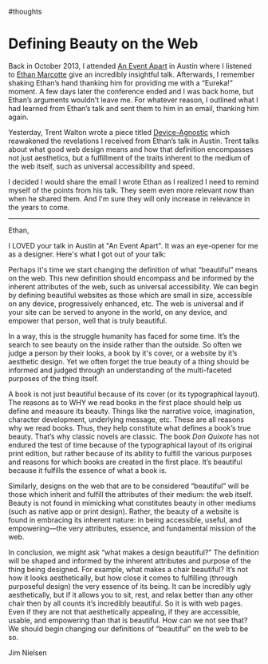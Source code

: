 #thoughts

# Defining Beauty on the Web

Back in October 2013, I attended [An Event Apart](http://aneventapart.com/) in Austin where I listened to [Ethan Marcotte](https://twitter.com/beep) give an incredibly insightful talk. Afterwards, I remember shaking Ethan’s hand thanking him for providing me with a “Eureka!” moment. A few days later the conference ended and I was back home, but Ethan’s arguments wouldn’t leave me. For whatever reason, I outlined what I had learned from Ethan’s talk and sent them to him in an email, thanking him again.

Yesterday, Trent Walton wrote a piece titled [Device-Agnostic](http://trentwalton.com/2014/03/10/device-agnostic/) which reawakened the revelations I received from Ethan’s talk in Austin. Trent talks about what good web design means and how that definition encompasses not just aesthetics, but a fulfillment of the traits inherent to the medium of the web itself, such as universal accessibility and speed.

I decided I would share the email I wrote Ethan as I realized I need to remind myself of the points from his talk. They seem even more relevant now than when he shared them. And I'm sure they will only increase in relevance in the years to come.

- - -

Ethan,

I LOVED your talk in Austin at "An Event Apart". It was an eye-opener for me as a designer. Here's what I got out of your talk:

Perhaps it's time we start changing the definition of what “beautiful” means on the web. This new definition should encompass and be informed by the inherent attributes of the web, such as universal accessibility. We can begin by defining beautiful websites as those which are small in size, accessible on any device, progressively enhanced, etc. The web is universal and if your site can be served to anyone in the world, on any device, and empower that person, well that is truly beautiful.

In a way, this is the struggle humanity has faced for some time. It’s the search to see beauty on the inside rather than the outside. So often we judge a person by their looks, a book by it's cover, or a website by it’s aesthetic design. Yet we often forget the true beauty of a thing should be informed and judged through an understanding of the multi-faceted purposes of the thing itself.

A book is not just beautiful because of its cover (or its typographical layout). The reasons as to WHY we read books in the first place should help us define and measure its beauty. Things like the narrative voice, imagination, character development, underlying message, etc. These are all reasons why we read books. Thus, they help constitute what defines a book’s true beauty. That’s why classic novels are classic. The book *Don Quixote* has not endured the test of time because of the typographical layout of its original print edition, but rather because of its ability to fulfill the various purposes and reasons for which books are created in the first place. It’s beautiful because it fulfills the essence of what a book is.

Similarly, designs on the web that are to be considered “beautiful” will be those which inherit and fulfill the attributes of their medium: the web itself. Beauty is not found in mimicking what constitutes beauty in other mediums (such as native app or print design). Rather, the beauty of a website is found in embracing its inherent nature: in being accessible, useful, and empowering—the very attributes, essence, and fundamental mission of the web.

In conclusion, we might ask “what makes a design beautiful?” The definition will be shaped and informed by the inherent attributes and purpose of the thing being designed. For example, what makes a chair beautiful? It’s not how it looks aesthetically, but how close it comes to fulfilling (through purposeful design) the very essence of its being. It can be incredibly ugly aesthetically, but if it allows you to sit, rest, and relax better than any other chair then by all counts it’s incredibly beautiful. So it is with web pages. Even if they are not that aesthetically appealing, if they are accessible, usable, and empowering than that is beautiful. How can we not see that? We should begin changing our definitions of “beautiful” on the web to be so.



Jim Nielsen
